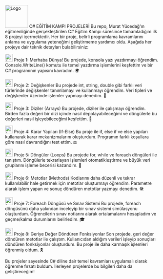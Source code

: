 
<img src="https://github.com/user-attachments/assets/ba261431-5434-40a4-8e54-acd6f58e6d1e" alt="Logo" width="75" height="75">
 C# EĞİTİM KAMPI PROJELERİ
Bu repo, Murat Yücedağ'ın eğitmenliğinde gerçekleştirilen C# Eğitim Kampı süresince tamamladığım ilk 8 projeyi içermektedir. Her bir proje, belirli programlama kavramlarını anlama ve uygulama yeteneğimi geliştirmeme yardımcı oldu. Aşağıda her projeye dair teknik detayları bulabilirsiniz:

<img src="https://github.com/user-attachments/assets/bdbdf967-2c9c-4b25-8fb8-e2311d03b490" alt="Logo" width="25" height="25"> Proje 1: Merhaba Dünya!
Bu projede, konsola yazı yazdırmayı öğrendim. Console.WriteLine() komutu ile temel yazdırma işlemlerini keşfettim ve bir C# programının yapısını kavradım. 🌍


<img src="https://github.com/user-attachments/assets/bdbdf967-2c9c-4b25-8fb8-e2311d03b490" alt="Logo" width="25" height="25"> Proje 2: Değişkenler
Bu projede int, string, double gibi farklı veri türlerinde değişkenler tanımlamayı ve kullanmayı öğrendim. Veri tipleri ve değişkenler üzerinde işlemler yapmayı denedim. 🔢

<img src="https://github.com/user-attachments/assets/bdbdf967-2c9c-4b25-8fb8-e2311d03b490" alt="Logo" width="25" height="25"> Proje 3: Diziler (Arrays)
Bu projede, diziler ile çalışmayı öğrendim. Birden fazla değeri bir dizi içinde nasıl depolayabileceğimi ve döngülerle bu değerleri nasıl işleyebileceğimi keşfettim. 🧩

<img src="https://github.com/user-attachments/assets/bdbdf967-2c9c-4b25-8fb8-e2311d03b490" alt="Logo" width="25" height="25"> Proje 4: Karar Yapıları (If-Else)
Bu proje ile if, else if ve else yapıları kullanarak karar mekanizmalarını oluşturdum. Programın farklı koşullara göre nasıl davrandığını test ettim. ⚖️

<img src="https://github.com/user-attachments/assets/bdbdf967-2c9c-4b25-8fb8-e2311d03b490" alt="Logo" width="25" height="25"> Proje 5: Döngüler (Loops)
Bu projede for, while ve foreach döngüleri ile tanıştım. Döngülerle tekrarlayan işlemleri otomatikleştirme ve büyük veri gruplarını işleme becerisi kazandım. 🔄

<img src="https://github.com/user-attachments/assets/bdbdf967-2c9c-4b25-8fb8-e2311d03b490" alt="Logo" width="25" height="25"> Proje 6: Metotlar (Methods)
Kodlarımı daha düzenli ve tekrar kullanılabilir hale getirmek için metotlar oluşturmayı öğrendim. Parametre alarak işlem yapan ve sonuç döndüren metotlar yazmayı denedim. 🛠️

<img src="https://github.com/user-attachments/assets/bdbdf967-2c9c-4b25-8fb8-e2311d03b490" alt="Logo" width="25" height="25"> Proje 7: Foreach Döngüsü ve Sınav Sistemi
Bu projede, foreach döngüsünü daha yakından inceleyip bir sınav sistemi simülasyonu oluşturdum. Öğrencilerin sınav notlarını alarak ortalamalarını hesapladım ve geçme/kalma durumlarını belirledim. 🎓

<img src="https://github.com/user-attachments/assets/bdbdf967-2c9c-4b25-8fb8-e2311d03b490" alt="Logo" width="25" height="25"> Proje 8: Geriye Değer Döndüren Fonksiyonlar
Son projede, geri değer döndüren metotlar ile çalıştım. Kullanıcıdan aldığım verileri işleyip sonuçları döndüren fonksiyonlar oluşturdum. Bu proje ile daha karmaşık işlemleri öğrenmiş oldum. 🎗️

Bu projeler sayesinde C# diline dair temel kavramları uygulamalı olarak öğrenme fırsatı buldum. İlerleyen projelerde bu bilgileri daha da geliştireceğim!
